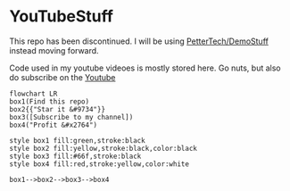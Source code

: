 # YouTubeStuff

This repo has been discontinued. I will be using [PetterTech/DemoStuff](https://github.com/PetterTech/DemoStuff) instead moving forward.

Code used in my youtube videoes is mostly stored here.
Go nuts, but also do subscribe on the [Youtube](https://www.youtube.com/channel/UCQI_069-AC_iU8Tw9nP-a3A)

```mermaid
flowchart LR
box1(Find this repo)
box2{{"Star it &#9734"}}
box3([Subscribe to my channel])
box4("Profit &#x2764")

style box1 fill:green,stroke:black
style box2 fill:yellow,stroke:black,color:black
style box3 fill:#66f,stroke:black
style box4 fill:red,stroke:yellow,color:white

box1-->box2-->box3-->box4
```